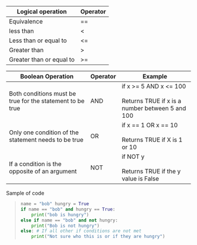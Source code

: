 | Logical operation | Operator |
| --- | --- |
| Equivalence | == |
| less than | < |
| Less than or equal to | <= |
| Greater  than | > |
|Greater than or equal to | >= |


| Boolean Operation |	Operator |	Example |
| --- | --- | --- |
| Both conditions must be true for the statement to be true |	AND | if x >= 5 AND x <= 100<br /><br />Returns TRUE if x is a number between 5 and 100 ||
| Only one condition of the statement needs to be true |   OR | if x == 1 OR x == 10<br /><br />Returns TRUE if X is 1 or 10|
| If a condition is the opposite of an argument |	NOT | if NOT y <br /><br /> Returns TRUE if the y value is False | 

Sample of code

>```python 
>name = "bob" hungry = True
>if name == "bob" and hungry == True:
>     print("bob is hungry")
>else if name == "bob" and not hungry:
>     print("Bob is not hungry")
>else: # If all other if conditions are not met
>     print("Not sure who this is or if they are hungry") 
>```